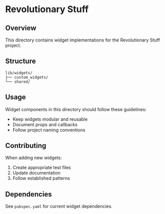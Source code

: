 # Revolutionary Stuff

## Overview
This directory contains widget implementations for the Revolutionary Stuff project.

## Structure
```
lib/widgets/
├── custom_widgets/
└── shared/
```

## Usage
Widget components in this directory should follow these guidelines:
- Keep widgets modular and reusable
- Document props and callbacks
- Follow project naming conventions

## Contributing
When adding new widgets:
1. Create appropriate test files
2. Update documentation
3. Follow established patterns

## Dependencies
See `pubspec.yaml` for current widget dependencies.